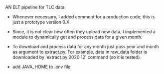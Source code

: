 AN ELT pipeline for TLC data 

- Whenever necessary, I added comment for a production code; this is just a prototype version 0.X
- Since, it is not clear how often they upload new data, I implemented a module to dynamically get and process data for a given month.
- To download and process data for any month just pass year and month as argument to extract.py. For example, data in raw_data folder is downloaded by 'extract.py 2020 12' command (so it is tested).

- add JAVA_HOME to .env file
